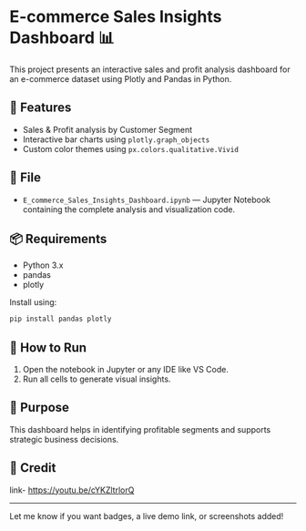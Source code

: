 # E-commerce Sales Insights Dashboard 📊

This project presents an interactive sales and profit analysis dashboard for an e-commerce dataset using Plotly and Pandas in Python.

## 🔧 Features

- Sales & Profit analysis by Customer Segment  
- Interactive bar charts using `plotly.graph_objects`  
- Custom color themes using `px.colors.qualitative.Vivid`

## 📁 File

- `E_commerce_Sales_Insights_Dashboard.ipynb` — Jupyter Notebook containing the complete analysis and visualization code.

## 📦 Requirements

- Python 3.x  
- pandas  
- plotly  

Install using:

```bash
pip install pandas plotly
```

## 🚀 How to Run

1. Open the notebook in Jupyter or any IDE like VS Code.  
2. Run all cells to generate visual insights.

## 📌 Purpose

This dashboard helps in identifying profitable segments and supports strategic business decisions.

## 📌 Credit

link- https://youtu.be/cYKZltrlorQ

---

Let me know if you want badges, a live demo link, or screenshots added!
